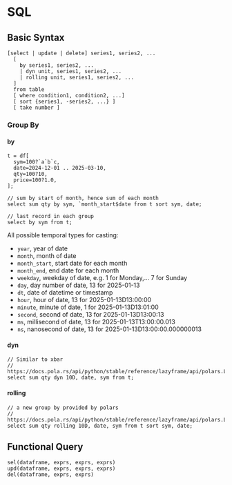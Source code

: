 # SQL

## Basic Syntax

```
[select | update | delete] series1, series2, ...
  [
    by series1, series2, ...
    | dyn unit, series1, series2, ...
    | rolling unit, series1, series2, ...
  ]
  from table
  [ where condition1, condition2, ...]
  [ sort {series1, -series2, ...} ]
  [ take number ]
```

### Group By

#### by

```
t = df[
  sym=100?`a`b`c,
  date=2024-12-01 .. 2025-03-10,
  qty=100?10,
  price=100?1.0,
];

// sum by start of month, hence sum of each month
select sum qty by sym, `month_start$date from t sort sym, date;

// last record in each group
select by sym from t;
```

All possible temporal types for casting:

- `year`, year of date
- `month`, month of date
- `month_start`, start date for each month
- `month_end`, end date for each month
- `weekday`, weekday of date, e.g. 1 for Monday,... 7 for Sunday
- `day`, day number of date, 13 for 2025-01-13
- `dt`, date of datetime or timestamp
- `hour`, hour of date, 13 for 2025-01-13D13:00:00
- `minute`, minute of date, 1 for 2025-01-13D13:01:00
- `second`, second of date, 13 for 2025-01-13D13:00:13
- `ms`, millisecond of date, 13 for 2025-01-13T13:00:00.013
- `ns`, nanosecond of date, 13 for 2025-01-13D13:00:00.000000013

#### dyn

```
// Similar to xbar
// https://docs.pola.rs/api/python/stable/reference/lazyframe/api/polars.LazyFrame.group_by_dynamic.html
select sum qty dyn 10D, date, sym from t;
```

#### rolling

```
// a new group by provided by polars
// https://docs.pola.rs/api/python/stable/reference/lazyframe/api/polars.LazyFrame.rolling.html
select sum qty rolling 10D, date, sym from t sort sym, date;
```

## Functional Query

```
sel(dataframe, exprs, exprs, exprs)
upd(dataframe, exprs, exprs, exprs)
del(dataframe, exprs, exprs)
```
